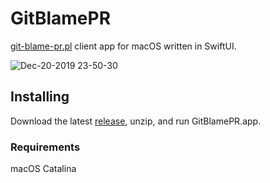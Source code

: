# GitBlamePR
[git-blame-pr.pl](http://blog.kazuhooku.com/2017/12/git-blame.html) client app for macOS written in SwiftUI.

![Dec-20-2019 23-50-30](https://user-images.githubusercontent.com/1035994/71262771-d46fb500-2383-11ea-9646-f0b991248c44.gif)

## Installing
Download the latest [release](https://github.com/maoyama/GitBlamePR/releases), unzip, and run GitBlamePR.app.

### Requirements
macOS Catalina
